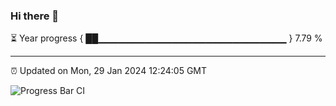 ### Hi there 👋

⏳ Year progress { ██▁▁▁▁▁▁▁▁▁▁▁▁▁▁▁▁▁▁▁▁▁▁▁▁▁▁▁▁ } 7.79 %

---

⏰ Updated on Mon, 29 Jan 2024 12:24:05 GMT

![Progress Bar CI](https://github.com/liununu/liununu/workflows/Progress%20Bar%20CI/badge.svg)
